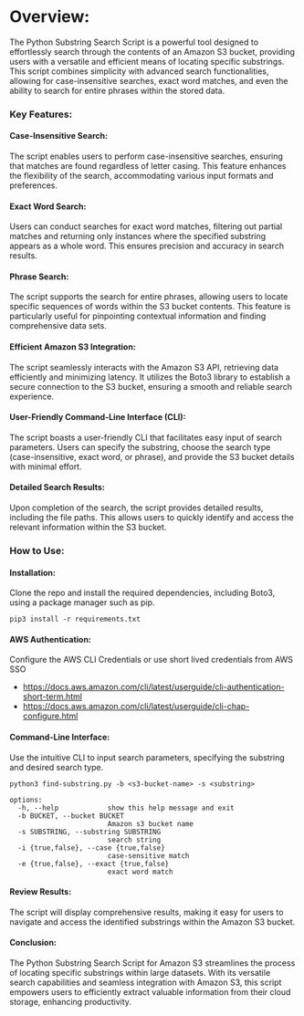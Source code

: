 # Overview:
The Python Substring Search Script is a powerful tool designed to effortlessly search through the contents of an Amazon S3 bucket, providing users with a versatile and efficient means of locating specific substrings. This script combines simplicity with advanced search functionalities, allowing for case-insensitive searches, exact word matches, and even the ability to search for entire phrases within the stored data.

<h3>Key Features:</h3>

<h4>Case-Insensitive Search:</h4>
The script enables users to perform case-insensitive searches, ensuring that matches are found regardless of letter casing. This feature enhances the flexibility of the search, accommodating various input formats and preferences.

<h4>Exact Word Search:</h4>
Users can conduct searches for exact word matches, filtering out partial matches and returning only instances where the specified substring appears as a whole word. This ensures precision and accuracy in search results.

<h4>Phrase Search:</h4>
The script supports the search for entire phrases, allowing users to locate specific sequences of words within the S3 bucket contents. This feature is particularly useful for pinpointing contextual information and finding comprehensive data sets.

<h4>Efficient Amazon S3 Integration:</h4>
The script seamlessly interacts with the Amazon S3 API, retrieving data efficiently and minimizing latency. It utilizes the Boto3 library to establish a secure connection to the S3 bucket, ensuring a smooth and reliable search experience.

<h4>User-Friendly Command-Line Interface (CLI):</h4>
The script boasts a user-friendly CLI that facilitates easy input of search parameters. Users can specify the substring, choose the search type (case-insensitive, exact word, or phrase), and provide the S3 bucket details with minimal effort.

<h4>Detailed Search Results:</h4>
Upon completion of the search, the script provides detailed results, including the file paths. This allows users to quickly identify and access the relevant information within the S3 bucket.

<h3>How to Use:</h3>
<h4>Installation:</h4>
Clone the repo and install the required dependencies, including Boto3, using a package manager such as pip.<br>

```
pip3 install -r requirements.txt
```

<h4>AWS Authentication:</h4>
Configure the AWS CLI Credentials or use short lived credentials from AWS SSO <br> 
  
  - https://docs.aws.amazon.com/cli/latest/userguide/cli-authentication-short-term.html <br>
  - https://docs.aws.amazon.com/cli/latest/userguide/cli-chap-configure.html

<h4>Command-Line Interface:</h4>
Use the intuitive CLI to input search parameters, specifying the substring and desired search type.

```
python3 find-substring.py -b <s3-bucket-name> -s <substring>

options:
  -h, --help            show this help message and exit
  -b BUCKET, --bucket BUCKET
                        Amazon s3 bucket name
  -s SUBSTRING, --substring SUBSTRING
                        search string
  -i {true,false}, --case {true,false}
                        case-sensitive match
  -e {true,false}, --exact {true,false}
                        exact word match
```

<h4>Review Results:</h4>
The script will display comprehensive results, making it easy for users to navigate and access the identified substrings within the Amazon S3 bucket.

<h4>Conclusion:</h4>
The Python Substring Search Script for Amazon S3 streamlines the process of locating specific substrings within large datasets. With its versatile search capabilities and seamless integration with Amazon S3, this script empowers users to efficiently extract valuable information from their cloud storage, enhancing productivity.
